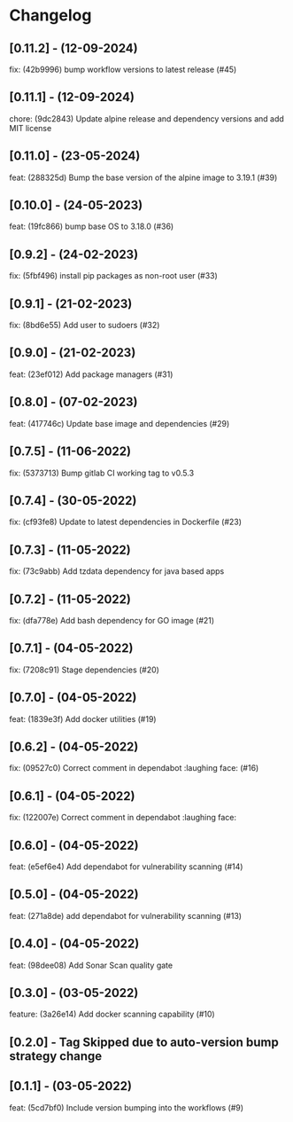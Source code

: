 # Changelog

## [0.11.2] - (12-09-2024)
fix: (42b9996) bump workflow versions to latest release (#45)

## [0.11.1] - (12-09-2024)
chore: (9dc2843) Update alpine release and dependency versions and add MIT license

## [0.11.0] - (23-05-2024)
feat: (288325d) Bump the base version of the alpine image to 3.19.1 (#39)

## [0.10.0] - (24-05-2023)
feat: (19fc866) bump base OS to 3.18.0 (#36)

## [0.9.2] - (24-02-2023)
fix: (5fbf496) install pip packages as non-root user (#33)

## [0.9.1] - (21-02-2023)
fix: (8bd6e55) Add user to sudoers (#32)

## [0.9.0] - (21-02-2023)
feat: (23ef012) Add package managers (#31)

## [0.8.0] - (07-02-2023)
feat: (417746c) Update base image and dependencies (#29)

## [0.7.5] - (11-06-2022)
fix: (5373713) Bump gitlab CI working tag to v0.5.3

## [0.7.4] - (30-05-2022)
fix: (cf93fe8) Update to latest dependencies in Dockerfile (#23)

## [0.7.3] - (11-05-2022)
fix: (73c9abb) Add tzdata dependency for java based apps

## [0.7.2] - (11-05-2022)
fix: (dfa778e) Add bash dependency for GO image (#21)

## [0.7.1] - (04-05-2022)
fix: (7208c91) Stage dependencies (#20)

## [0.7.0] - (04-05-2022)
feat: (1839e3f) Add docker utilities (#19)

## [0.6.2] - (04-05-2022)
fix: (09527c0) Correct comment in dependabot :laughing face: (#16)

## [0.6.1] - (04-05-2022)
fix: (122007e) Correct comment in dependabot :laughing face:

## [0.6.0] - (04-05-2022)
feat: (e5ef6e4) Add dependabot for vulnerability scanning (#14)

## [0.5.0] - (04-05-2022)
feat: (271a8de) add dependabot for vulnerability scanning (#13)

## [0.4.0] - (04-05-2022)
feat: (98dee08) Add Sonar Scan quality gate

## [0.3.0] - (03-05-2022)
feature: (3a26e14) Add docker scanning capability (#10)

## [0.2.0] - Tag Skipped due to auto-version bump strategy change

## [0.1.1] - (03-05-2022)
feat: (5cd7bf0) Include version bumping into the workflows (#9)
